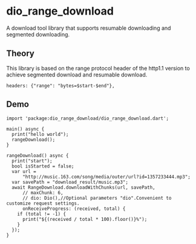 # dio_range_download

A download tool library that supports resumable downloading and segmented downloading.

## Theory
This library is based on the range protocol header of the http1.1 version to achieve segmented download and resumable download.
```
headers: {"range": "bytes=$start-$end"},
```

## Demo
```
import 'package:dio_range_download/dio_range_download.dart';

main() async {
  print("hello world");
  rangeDownload();
}

rangeDownload() async {
  print("start");
  bool isStarted = false;
  var url =
      "http://music.163.com/song/media/outer/url?id=1357233444.mp3";
  var savePath = "download_result/music.mp3";
  await RangeDownload.downloadWithChunks(url, savePath,
      // maxChunk: 6,
      // dio: Dio(),//Optional parameters "dio".Convenient to customize request settings.
      onReceiveProgress: (received, total) {
    if (total != -1) {
      print("${(received / total * 100).floor()}%");
    }
  });
}

```